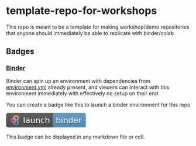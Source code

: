 # template-repo-for-workshops

This repo is meant to be a template for making workshop/demo repositories that anyone should immediately be able to replicate with binder/colab

## Badges

### [Binder](https://mybinder.org/)

Binder can spin up an environment with dependencies from [environment.yml](.binder/environment.yml) already present, and viewers can interact with this environment immediately with effectively no setup on their end.

You can create a badge like this to launch a binder environment for this repo

[![Binder Badge](.binder/badge_logo.svg)](https://github.com/mlatsjsu/template-repo-for-workshops/HEAD)

This badge can be displayed in any markdown file or cell.
